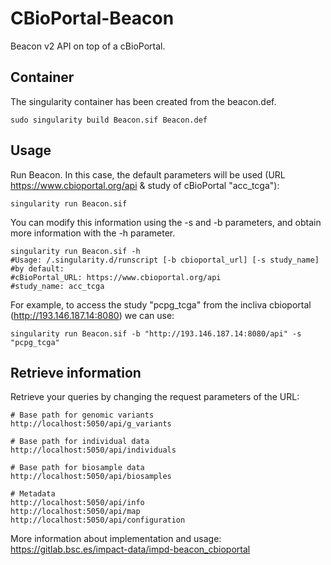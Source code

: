 # CBioPortal-Beacon
Beacon v2 API on top of a cBioPortal.

## Container
The singularity container has been created from the beacon.def.

```
sudo singularity build Beacon.sif Beacon.def
```

## Usage

Run Beacon. In this case, the default parameters will be used (URL https://www.cbioportal.org/api & study of cBioPortal "acc_tcga"):

```
singularity run Beacon.sif 
```

You can modify this information using the -s and -b parameters, and obtain more information with the -h parameter.

```
singularity run Beacon.sif -h
#Usage: /.singularity.d/runscript [-b cbioportal_url] [-s study_name]
#by default:
#cBioPortal_URL: https://www.cbioportal.org/api
#study_name: acc_tcga
```

For example, to access the study "pcpg_tcga" from the incliva cbioportal (http://193.146.187.14:8080) we can use:

```
singularity run Beacon.sif -b "http://193.146.187.14:8080/api" -s "pcpg_tcga"
```

## Retrieve information
Retrieve your queries by changing the request parameters of the URL:

```
# Base path for genomic variants
http://localhost:5050/api/g_variants

# Base path for individual data
http://localhost:5050/api/individuals

# Base path for biosample data
http://localhost:5050/api/biosamples

# Metadata
http://localhost:5050/api/info
http://localhost:5050/api/map
http://localhost:5050/api/configuration
```

More information about implementation and usage: https://gitlab.bsc.es/impact-data/impd-beacon_cbioportal






